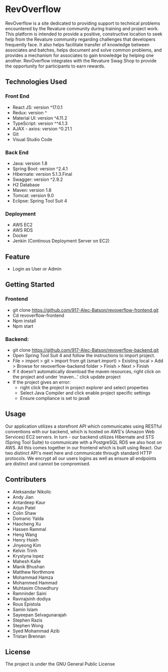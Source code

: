 # RevOverflow

RevOverflow is a site dedicated to providing support to technical problems encountered by the Revature community during training and project work. This platform is intended to provide a positive, constructive location to seek help from the Revature community regarding challenges that developers frequently face. It also helps facilitate transfer of knowledge between associates and batches, helps document and solve common problems, and provides a mechanism for associates to gain knowledge by helping one another. RevOverflow integrates with the Revature Swag Shop to provide the opportunity for participants to earn rewards.

## Technologies Used

### Front End
- React JS: version ^17.0.1
- Redux: version ^
- Material UI: version ^4.11.2
- TypeScript: version ^^4.1.3
- AJAX - axios: version ^0.21.1
- Git
- Visual Studio Code

### Back End
- Java: version 1.8
- Spring Boot: version ^2.4.1
- Hibernate: version 5.1.3.Final
- Swagger: version ^2.9.2
- H2 Database
- Maven: version 1.8
- Tomcat: version 9.0
- Eclipse: Spring Tool Suit 4

### Deployment
- AWS EC2
- AWS RDS
- Docker
- Jenkin (Continous Deployment Server on EC2)

## Feature

- Login as User or Admin

## Getting Started

### Frontend
- git clone https://github.com/917-Alec-Batson/revoverflow-frontend.git
- Cd revoverflow-frontend
- Npm install
- Npm start 

### Backend:
- git clone https://github.com/917-Alec-Batson/revoverflow-backend.git
- Open Spring Tool Suit 4 and follow the instructions to import project.
- File > import > git > import from git (smart import) > Existing local > Add > Browse for revoverflow-backend folder > Finish > Next > Finish
- If it doesn’t automatically download the maven resources, right click on the project and under ‘maven…’ click update project
- If the project gives an error:
    - right click the project in project explorer and select properties
    - Select Java Compiler and click enable project specific settings
    - Ensure compliance is set to java8


## Usage
Our application utilizes a storefront API which communicates using RESTful conventions with our backend, which is hosted on AWS's (Amazon Web Services) EC2 servers. In turn - our backend utilizes Hibernate and STS (Spring Tool Suite) to communicate with a PostgreSQL RDS we also host on AWS.
All this comes together in our frontend which is built using React. Our two distinct API's meet here and communicate through standard HTTP protocols. We encrypt all our users logins as well as ensure all endpoints are distinct and cannot be compromised.

## Contributers
- Aleksandar Nikolic
- Andy Jian
- Antardeep Kaur
- Arjun Patel
- Colin Shaw
- Domanic Yalda
- Haocheng Xu
- Hassen Rammal
- Heng Wang
- Henry Hsieh
- Jinyeong Kim
- Kelvin Trinh
- Krystyna lopez
- Mahesh Kalle
- Manik Bhushan
- Matthew Northmore
- Mohammad Hamza
- Mohammed Hammad
- Muhtasim Chowdhury
- Ramninder Saini
- Ravirajsinh dodiya
- Rous Epistola
- Samin Islam
- Sayeepan Selvagunarajah
- Stephen Razis
- Stephen Wong
- Syed Mohammad Azib
- Tristan Brennan


## License

The project is under the GNU General Public License

